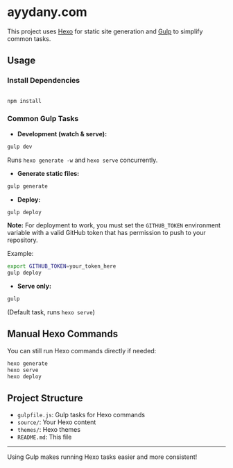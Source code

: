 # ayydany.com

This project uses [Hexo](https://hexo.io/) for static site generation and [Gulp](https://gulpjs.com/) to simplify common tasks.

## Usage

### Install Dependencies

```bash

npm install

```

### Common Gulp Tasks

- **Development (watch & serve):**

```bash
gulp dev
```

Runs `hexo generate -w` and `hexo serve` concurrently.

- **Generate static files:**

```bash
gulp generate

```

- **Deploy:**

```bash
gulp deploy
```

**Note:** For deployment to work, you must set the `GITHUB_TOKEN` environment variable with a valid GitHub token that has permission to push to your repository.

Example:

```bash
export GITHUB_TOKEN=your_token_here
gulp deploy

```

- **Serve only:**

```bash
gulp
```

(Default task, runs `hexo serve`)

## Manual Hexo Commands

You can still run Hexo commands directly if needed:

```bash
hexo generate
hexo serve
hexo deploy
```

## Project Structure

- `gulpfile.js`: Gulp tasks for Hexo commands
- `source/`: Your Hexo content
- `themes/`: Hexo themes
- `README.md`: This file

---

Using Gulp makes running Hexo tasks easier and more consistent!
